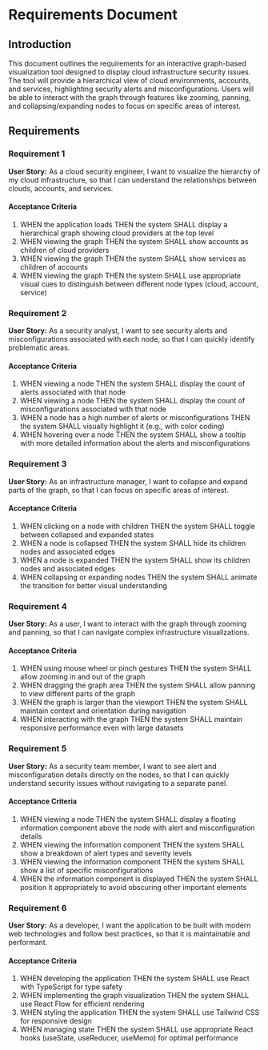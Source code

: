 # Requirements Document

## Introduction

This document outlines the requirements for an interactive graph-based visualization tool designed to display cloud infrastructure security issues. The tool will provide a hierarchical view of cloud environments, accounts, and services, highlighting security alerts and misconfigurations. Users will be able to interact with the graph through features like zooming, panning, and collapsing/expanding nodes to focus on specific areas of interest.

## Requirements

### Requirement 1

**User Story:** As a cloud security engineer, I want to visualize the hierarchy of my cloud infrastructure, so that I can understand the relationships between clouds, accounts, and services.

#### Acceptance Criteria

1. WHEN the application loads THEN the system SHALL display a hierarchical graph showing cloud providers at the top level
2. WHEN viewing the graph THEN the system SHALL show accounts as children of cloud providers
3. WHEN viewing the graph THEN the system SHALL show services as children of accounts
4. WHEN viewing the graph THEN the system SHALL use appropriate visual cues to distinguish between different node types (cloud, account, service)

### Requirement 2

**User Story:** As a security analyst, I want to see security alerts and misconfigurations associated with each node, so that I can quickly identify problematic areas.

#### Acceptance Criteria

1. WHEN viewing a node THEN the system SHALL display the count of alerts associated with that node
2. WHEN viewing a node THEN the system SHALL display the count of misconfigurations associated with that node
3. WHEN a node has a high number of alerts or misconfigurations THEN the system SHALL visually highlight it (e.g., with color coding)
4. WHEN hovering over a node THEN the system SHALL show a tooltip with more detailed information about the alerts and misconfigurations

### Requirement 3

**User Story:** As an infrastructure manager, I want to collapse and expand parts of the graph, so that I can focus on specific areas of interest.

#### Acceptance Criteria

1. WHEN clicking on a node with children THEN the system SHALL toggle between collapsed and expanded states
2. WHEN a node is collapsed THEN the system SHALL hide its children nodes and associated edges
3. WHEN a node is expanded THEN the system SHALL show its children nodes and associated edges
4. WHEN collapsing or expanding nodes THEN the system SHALL animate the transition for better visual understanding

### Requirement 4

**User Story:** As a user, I want to interact with the graph through zooming and panning, so that I can navigate complex infrastructure visualizations.

#### Acceptance Criteria

1. WHEN using mouse wheel or pinch gestures THEN the system SHALL allow zooming in and out of the graph
2. WHEN dragging the graph area THEN the system SHALL allow panning to view different parts of the graph
3. WHEN the graph is larger than the viewport THEN the system SHALL maintain context and orientation during navigation
4. WHEN interacting with the graph THEN the system SHALL maintain responsive performance even with large datasets

### Requirement 5

**User Story:** As a security team member, I want to see alert and misconfiguration details directly on the nodes, so that I can quickly understand security issues without navigating to a separate panel.

#### Acceptance Criteria

1. WHEN viewing a node THEN the system SHALL display a floating information component above the node with alert and misconfiguration details
2. WHEN viewing the information component THEN the system SHALL show a breakdown of alert types and severity levels
3. WHEN viewing the information component THEN the system SHALL show a list of specific misconfigurations
4. WHEN the information component is displayed THEN the system SHALL position it appropriately to avoid obscuring other important elements

### Requirement 6

**User Story:** As a developer, I want the application to be built with modern web technologies and follow best practices, so that it is maintainable and performant.

#### Acceptance Criteria

1. WHEN developing the application THEN the system SHALL use React with TypeScript for type safety
2. WHEN implementing the graph visualization THEN the system SHALL use React Flow for efficient rendering
3. WHEN styling the application THEN the system SHALL use Tailwind CSS for responsive design
4. WHEN managing state THEN the system SHALL use appropriate React hooks (useState, useReducer, useMemo) for optimal performance
